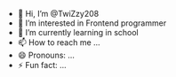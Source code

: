 - 👋 Hi, I’m @TwiZzy208
- 👀 I’m interested in Frontend programmer
- 🌱 I’m currently learning in school
- 📫 How to reach me ...
- 😄 Pronouns: ...
- ⚡ Fun fact: ...

<!---
TwiZzy208/TwiZzy208 is a ✨ special ✨ repository because its `README.md` (this file) appears on your GitHub profile.
You can click the Preview link to take a look at your changes.
--->
